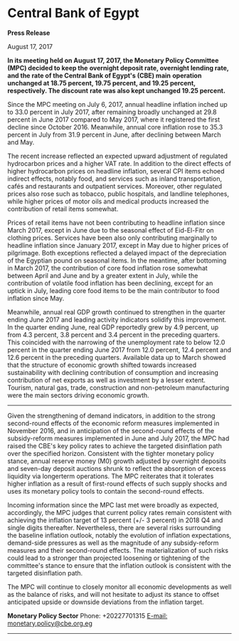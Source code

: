 # Central Bank of Egypt

**Press Release**

August 17, 2017

**In its meeting held on August 17, 2017, the Monetary Policy Committee (MPC) decided to keep the**
**overnight deposit rate, overnight lending rate, and the rate of the Central Bank of Egypt's (CBE) main**
**operation unchanged at 18.75 percent, 19.75 percent, and 19.25 percent, respectively. The discount**
**rate was also kept unchanged 19.25 percent.**

Since the MPC meeting on July 6, 2017, annual headline inflation inched up to 33.0 percent in July 2017,
after remaining broadly unchanged at 29.8 percent in June 2017 compared to May 2017, where it
registered the first decline since October 2016. Meanwhile, annual core inflation rose to 35.3 percent in
July from 31.9 percent in June, after declining between March and May.

The recent increase reflected an expected upward adjustment of regulated hydrocarbon prices and a
higher VAT rate. In addition to the direct effects of higher hydrocarbon prices on headline inflation,
several CPI items echoed indirect effects, notably food, and services such as inland transportation, cafés
and restaurants and outpatient services. Moreover, other regulated prices also rose such as tobacco,
public hospitals, and landline telephones, while higher prices of motor oils and medical products
increased the contribution of retail items somewhat.

Prices of retail items have not been contributing to headline inflation since March 2017, except in June
due to the seasonal effect of Eid-El-Fitr on clothing prices. Services have been also only contributing
marginally to headline inflation since January 2017, except in May due to higher prices of pilgrimage.
Both exceptions reflected a delayed impact of the depreciation of the Egyptian pound on seasonal
items. In the meantime, after bottoming in March 2017, the contribution of core food inflation rose
somewhat between April and June and by a greater extent in July, while the contribution of volatile food
inflation has been declining, except for an uptick in July, leading core food items to be the main
contributor to food inflation since May.

Meanwhile, annual real GDP growth continued to strengthen in the quarter ending June 2017 and
leading activity indicators solidify this improvement. In the quarter ending June, real GDP reportedly
grew by 4.9 percent, up from 4.3 percent, 3.8 percent and 3.4 percent in the preceding quarters. This
coincided with the narrowing of the unemployment rate to below 12.0 percent in the quarter ending
June 2017 from 12.0 percent, 12.4 percent and 12.6 percent in the preceding quarters. Available data up
to March showed that the structure of economic growth shifted towards increased sustainability with
declining contribution of consumption and increasing contribution of net exports as well as investment
by a lesser extent. Tourism, natural gas, trade, construction and non-petroleum manufacturing were the
main sectors driving economic growth.


-----

Given the strengthening of demand indicators, in addition to the strong second-round effects of the
economic reform measures implemented in November 2016, and in anticipation of the second-round
effects of the subsidy-reform measures implemented in June and July 2017, the MPC had raised the
CBE's key policy rates to achieve the targeted disinflation path over the specified horizon. Consistent
with the tighter monetary policy stance, annual reserve money (M0) growth adjusted by overnight
deposits and seven-day deposit auctions shrunk to reflect the absorption of excess liquidity via longerterm operations. The MPC reiterates that it tolerates higher inflation as a result of first-round effects of
such supply shocks and uses its monetary policy tools to contain the second-round effects.

Incoming information since the MPC last met were broadly as expected, accordingly, the MPC judges
that current policy rates remain consistent with achieving the inflation target of 13 percent (+/- 3
percent) in 2018 Q4 and single digits thereafter. Nevertheless, there are several risks surrounding the
baseline inflation outlook, notably the evolution of inflation expectations, demand-side pressures as
well as the magnitude of any subsidy-reform measures and their second-round effects. The
materialization of such risks could lead to a stronger than projected loosening or tightening of the
committee's stance to ensure that the inflation outlook is consistent with the targeted disinflation path.

The MPC will continue to closely monitor all economic developments as well as the balance of risks, and
will not hesitate to adjust its stance to offset anticipated upside or downside deviations from the
inflation target.

**Monetary Policy Sector**
Phone: +20227701315
[E-mail: monetary.policy@cbe.org.eg](mailto:monetary.policy@cbe.org.eg)


-----


